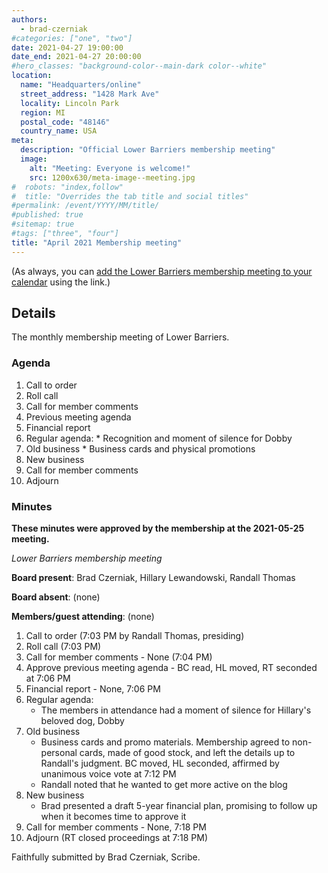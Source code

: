 ```yaml
---
authors:
  - brad-czerniak
#categories: ["one", "two"]
date: 2021-04-27 19:00:00
date_end: 2021-04-27 20:00:00
#hero_classes: "background-color--main-dark color--white"
location:
  name: "Headquarters/online"
  street_address: "1428 Mark Ave"
  locality: Lincoln Park
  region: MI
  postal_code: "48146"
  country_name: USA
meta:
  description: "Official Lower Barriers membership meeting"
  image:
    alt: "Meeting: Everyone is welcome!"
    src: 1200x630/meta-image--meeting.jpg
#  robots: "index,follow"
#  title: "Overrides the tab title and social titles"
#permalink: /event/YYYY/MM/title/
#published: true
#sitemap: true
#tags: ["three", "four"]
title: "April 2021 Membership meeting"
---
```


(As always, you can [add the Lower Barriers membership meeting to your calendar](http://bit.ly/lowerbarriers) using the link.)

## Details

The monthly membership meeting of Lower Barriers.

### Agenda

  1. Call to order
  2. Roll call
  3. Call for member comments
  4. Previous meeting agenda
  5. Financial report
  6. Regular agenda:
    * Recognition and moment of silence for Dobby
  7. Old business
    * Business cards and physical promotions
  8. New business
  9. Call for member comments
  10. Adjourn

### Minutes

**These minutes were approved by the membership at the 2021-05-25 meeting.**

_Lower Barriers membership meeting_

**Board present**: Brad Czerniak, Hillary Lewandowski, Randall Thomas

**Board absent**: (none)

**Members/guest attending**: (none)

  1. Call to order (7:03 PM by Randall Thomas, presiding)
  2. Roll call (7:03 PM)
  3. Call for member comments - None (7:04 PM)
  4. Approve previous meeting agenda - BC read, HL moved, RT seconded at 7:06 PM
  5. Financial report - None, 7:06 PM
  6. Regular agenda:
     * The members in attendance had a moment of silence for Hillary's beloved dog, Dobby
  7. Old business
     * Business cards and promo materials. Membership agreed to non-personal cards, made of good stock, and left the details up to Randall's judgment. BC moved, HL seconded, affirmed by unanimous voice vote at 7:12 PM
     * Randall noted that he wanted to get more active on the blog
  8. New business
     * Brad presented a draft 5-year financial plan, promising to follow up when it becomes time to approve it
  9. Call for member comments - None, 7:18 PM
  10. Adjourn (RT closed proceedings at 7:18 PM)

Faithfully submitted by Brad Czerniak, Scribe.
